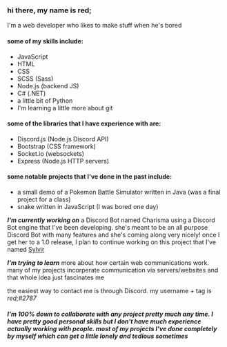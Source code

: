 ### hi there, my name is red;

I'm a web developer who likes to make stuff when he's bored

#### some of my skills include:
- JavaScript
- HTML
- CSS
- SCSS (Sass)
- Node.js (backend JS)
- C# (.NET)
- a little bit of Python
- I'm learning a little more about git

#### some of the libraries that I have experience with are:
- Discord.js (Node.js Discord API)
- Bootstrap (CSS framework)
- Socket.io (websockets)
- Express (Node.js HTTP servers)

#### some notable projects that I've done in the past include:
- a small demo of a Pokemon Battle Simulator written in Java (was a final project for a class)
- snake written in JavaScript (I was bored one day)

***I'm currently working on*** a Discord Bot named Charisma using a Discord Bot engine that I've been developing. she's meant to be an all purpose Discord Bot with many features and she's coming along very nicely! once I get her to a 1.0 release, I plan to continue working on this project that I've named [Sylvir](https://github.com/shadeRed/sylvir)

***I'm trying to learn*** more about how certain web communications work. many of my projects incorperate communication via servers/websites and that whole idea just fascinates me

the easiest way to contact me is through Discord. my username + tag is *red;#2787*

##### I'm 100% down to collaborate with any project pretty much any time. I have pretty good personal skills but I don't have much experience actually working with people. most of my projects I've done completely by myself which can get a little lonely and tedious sometimes

